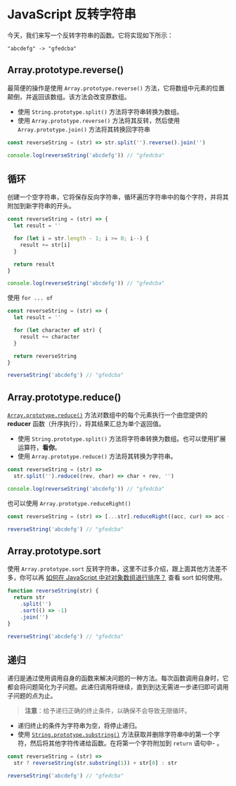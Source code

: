 # JavaScript 反转字符串

今天，我们来写一个反转字符串的函数。它将实现如下所示：

```
"abcdefg" -> "gfedcba"
```

## Array.prototype.reverse()

最简便的操作是使用 `Array.prototype.reverse()` 方法，它将数组中元素的位置颠倒，并返回该数组。该方法会改变原数组。

- 使用 `String.prototype.split()` 方法将字符串转换为数组。
- 使用 `Array.prototype.reverse()` 方法将其反转，然后使用 `Array.prototype.join()` 方法将其转换回字符串

```js
const reverseString = (str) => str.split('').reverse().join('')

console.log(reverseString('abcdefg')) // "gfedcba"
```

## 循环

创建一个空字符串，它将保存反向字符串，循环遍历字符串中的每个字符，并将其附加到新字符串的开头。

```js
const reverseString = (str) => {
  let result = ''

  for (let i = str.length - 1; i >= 0; i--) {
    result += str[i]
  }

  return result
}

console.log(reverseString('abcdefg')) // "gfedcba"
```

使用 `for ... of`

```js
const reverseString = (str) => {
  let result = ''

  for (let character of str) {
    result += character
  }

  return reverseString
}

reverseString('abcdefg') // "gfedcba"
```

## Array.prototype.reduce()

[`Array.prototype.reduce()`](https://developer.mozilla.org/en-US/docs/Web/JavaScript/Reference/Global_Objects/Array/reverse) 方法对数组中的每个元素执行一个由您提供的 **reducer** 函数（升序执行），将其结果汇总为单个返回值。

- 使用 `String.prototype.split()` 方法将字符串转换为数组。也可以使用扩展运算符，**看你**。
- 使用 `Array.prototype.reduce()` 方法将其转换为字符串。

```js
const reverseString = (str) =>
  str.split('').reduce((rev, char) => char + rev, '')

console.log(reverseString('abcdefg')) // "gfedcba"
```

也可以使用 `Array.prototype.reduceRight()`

```js
const reverseString = (str) => [...str].reduceRight((acc, cur) => acc + cur)

reverseString('abcdefg') // "gfedcba"
```

## Array.prototype.sort

使用 `Array.prototype.sort` 反转字符串，这里不过多介绍，跟上面其他方法差不多，你可以再 [如何在 JavaScript 中对对象数组进行排序？](https://www.jianshu.com/p/c5a84d5a1c7f) 查看 sort 如何使用。

```javascript
function reverseString(str) {
  return str
    .split('')
    .sort(() => -1)
    .join('')
}

reverseString('abcdefg') // "gfedcba"
```

## 递归

递归是通过使用调用自身的函数来解决问题的一种方法。每次函数调用自身时，它都会将问题简化为子问题。此递归调用将继续，直到到达无需进一步递归即可调用子问题的点为止。

> **注意**：给予递归正确的终止条件，以确保不会导致无限循环。

- 递归终止的条件为字符串为空，将停止递归。
- 使用 [`String.prototype.substring()`](https://dev.to/sloan/explain-recursion-like-im-five-5c6) 方法获取并删除字符串中的第一个字符，然后将其他字符传递给函数。在将第一个字符附加到 `return` 语句中- 。

```js
const reverseString = (str) =>
  str ? reverseString(str.substring(1)) + str[0] : str

reverseString('abcdefg') // "gfedcba"
```
